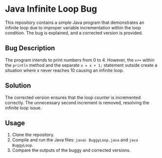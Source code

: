 # Java Infinite Loop Bug

This repository contains a simple Java program that demonstrates an infinite loop due to improper variable incrementation within the loop condition. The bug is explained, and a corrected version is provided. 

## Bug Description

The program intends to print numbers from 0 to 4. However, the `x++` within the `println` method and the separate `x = x + 1;` statement outside create a situation where x never reaches 10 causing an infinite loop. 

## Solution

The corrected version ensures that the loop counter is incremented correctly. The unnecessary second increment is removed, resolving the infinite loop issue.

## Usage

1. Clone the repository.
2. Compile and run the Java files: `javac BuggyLoop.java` and `java BuggyLoop`. 
3. Compare the outputs of the buggy and corrected versions.